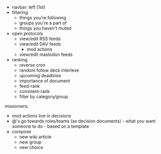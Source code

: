 - navbar: left (1st)
- filtering
	- things you're following
	- groups you're a part of
	- things you haven't muted
- open protocols
	- view/edit RSS feeds
	- view/edit DAV feeds
		- mod actions
	- view/edit mastodon feeds
- ranking
	- reverse cron
	- random follow deck interleve
	- upcoming deadlines
	- importance of document
	- feed-rank
	- comment-rank
	- filter by category/group

misnomers:
- mod actions live in decisions
- @'s go towards roles/teams (as decision documents) - what you want someone to do - based on a template
- compose
	- new wiki article
	- new group
	- new choice